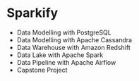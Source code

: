 # Sparkify



- Data Modelling with PostgreSQL
- Data Modelling with Apache Cassandra
- Data Warehouse with Amazon Redshift
- Data Lake with Apache Spark
- Data Pipeline with Apache Airflow
- Capstone Project
